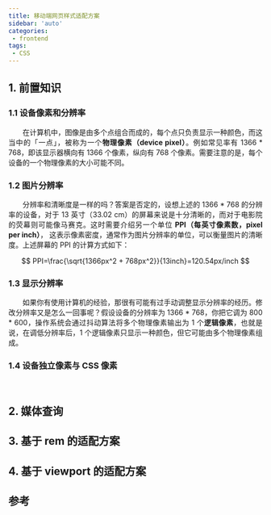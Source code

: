 ```yaml
---
title: 移动端网页样式适配方案
sidebar: 'auto'
categories:
 - frontend
tags:
 - CSS
---
```


## 1. 前置知识
### 1.1 设备像素和分辨率
<p style="text-align: justify">&emsp;&emsp;在计算机中，图像是由多个点组合而成的，每个点只负责显示一种颜色，而这当中的「一点」，被称为一个<b>物理像素（device pixel）</b>。例如常见率有 1366 * 768，即该显示器横向有 1366 个像素，纵向有 768 个像素。需要注意的是，每个设备的一个物理像素的大小可能不同。</p>

### 1.2 图片分辨率
<p style="text-align: justify">&emsp;&emsp;分辨率和清晰度是一样的吗？答案是否定的，设想上述的 1366 * 768 的分辨率的设备，对于 13 英寸（33.02 cm）的屏幕来说是十分清晰的，而对于电影院的荧幕则可能像马赛克。这时需要介绍另一个单位 <b>PPI（每英寸像素数，pixel per inch）</b>， 这表示像素密度，通常作为图片分辨率的单位，可以衡量图片的清晰度。上述屏幕的 PPI 的计算方式如下：</p>

$$
PPI=\frac{\sqrt{1366px^2 + 768px^2}}{13inch}=120.54px/inch
$$  

### 1.3 显示分辨率
<p style="text-align: justify">&emsp;&emsp;如果你有使用计算机的经验，那很有可能有过手动调整显示分辨率的经历。修改分辨率又是怎么一回事呢？假设设备的分辨率为 1366 * 768，你把它调为 800 * 600，操作系统会通过抖动算法将多个物理像素输出为 1 个<b>逻辑像素</b>，也就是说，在调低分辨率后，1 个逻辑像素只显示一种颜色，但它可能由多个物理像素组成。</p>

### 1.4 设备独立像素与 CSS 像素
<p style="text-align: justify">&emsp;&emsp;</p>

## 2. 媒体查询

## 3. 基于 rem 的适配方案

## 4. 基于 viewport 的适配方案

## 参考

